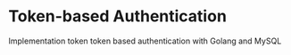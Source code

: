 # Token-based Authentication

Implementation token token based authentication with Golang and MySQL
